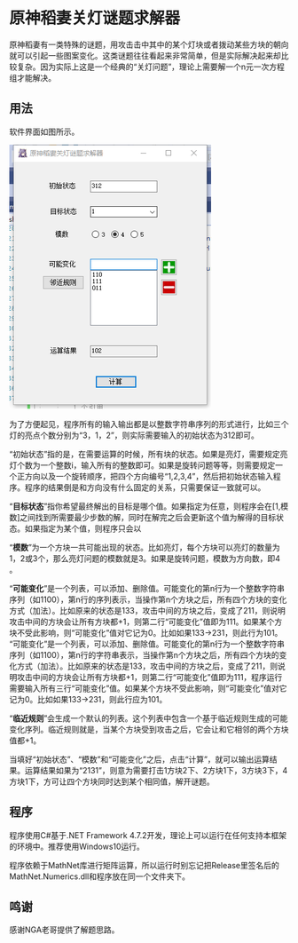 # 原神稻妻关灯谜题求解器

原神稻妻有一类特殊的谜题，用攻击击中其中的某个灯块或者拨动某些方块的朝向就可以引起一些图案变化。这类谜题往往看起来非常简单，但是实际解决起来却比较复杂。因为实际上这是一个经典的“关灯问题”，理论上需要解一个n元一次方程组才能解决。

## 用法

软件界面如图所示。

![](./solver_shot.png)

为了方便起见，程序所有的输入输出都是以整数字符串序列的形式进行，比如三个灯的亮点个数分别为“3，1，2”，则实际需要输入的初始状态为312即可。

“初始状态”指的是，在需要运算的时候，所有块的状态。如果是亮灯，需要规定亮灯个数为一个整数i，输入所有的整数即可。如果是旋转问题等等，则需要规定一个正方向以及一个旋转顺序，把四个方向编号“1,2,3,4”，然后把初始状态输入程序。程序的结果倒是和方向没有什么固定的关系，只需要保证一致就可以。

“**目标状态**”指你希望最终解出的目标是哪个值。如果指定为任意，则程序会在[1,模数]之间找到所需要最少步数的解，同时在解完之后会更新这个值为解得的目标状态。如果指定为某个值，则程序只会以

“**模数**”为一个方块一共可能出现的状态。比如亮灯，每个方块可以亮灯的数量为1，2或3个，那么亮灯问题的模数就是3。如果是旋转问题，模数为方向数，即4 。

“**可能变化**”是一个列表，可以添加、删除值。可能变化的第n行为一个整数字符串序列（如1100），第n行的序列表示，当操作第n个方块之后，所有四个方块的变化方式（加法）。比如原来的状态是133，攻击中间的方块之后，变成了211，则说明攻击中间的方块会让所有方块都+1，则第二行“可能变化”值即为111。如果某个方块不受此影响，则“可能变化”值对它记为0。比如如果133->231，则此行为101。
“可能变化”是一个列表，可以添加、删除值。可能变化的第n行为一个整数字符串序列（如1100），第n行的字符串表示，当操作第n个方块之后，所有四个方块的变化方式（加法）。比如原来的状态是133，攻击中间的方块之后，变成了211，则说明攻击中间的方块会让所有方块都+1，则第二行“可能变化”值即为111，程序运行需要输入所有三行“可能变化”值。如果某个方块不受此影响，则“可能变化”值对它记为0。比如如果133->231，则此行应为101。

“**临近规则**”会生成一个默认的列表。这个列表中包含一个基于临近规则生成的可能变化序列。临近规则就是，当某个方块受到攻击之后，它会让和它相邻的两个方块值都+1。

当填好“初始状态”、“模数”和“可能变化”之后，点击“计算”，就可以输出运算结果。运算结果如果为“2131”，则意为需要打击1方块2下、2方块1下，3方块3下，4方块1下，方可让四个方块同时达到某个相同值，解开谜题。

## 程序

程序使用C#基于.NET Framework 4.7.2开发，理论上可以运行在任何支持本框架的环境中。推荐使用Windows10运行。

程序依赖于MathNet库进行矩阵运算，所以运行时别忘记把Release里签名后的MathNet.Numerics.dll和程序放在同一个文件夹下。

## 鸣谢

感谢NGA老哥提供了解题思路。

